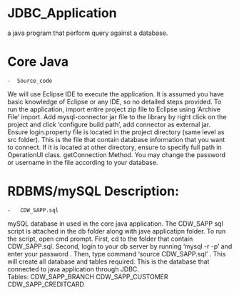 # JDBC_Application
a java program that perform query against a database. 

# Core Java
    -  Source_code 
    
We will use Eclipse IDE to execute the application.
It is assumed you have basic knowledge of Eclipse or any IDE, so no detailed steps provided. 
To run the application, import entire project zip file to Eclipse using ‘Archive File’ import. Add mysql-connector jar file to the library by right click on the project and click ‘configure build path’, add connector as external jar. Ensure login.property file is located in the project directory (same level as src folder). This is the file that contain database information that you want to connect. If it is located at other directory, ensure to specify full path in OperationUI class. getConnection Method.
You may change the password or username in the file according to your database.  

# RDBMS/mySQL Description:  
    -	CDW_SAPP.sql  
mySQL database in used in the core java application. The CDW_SAPP sql script is attached in the db folder along with jave applicatipn folder.  To run the script, open cmd prompt. First, cd to the folder that contain CDW_SAPP.sql. 
Second, login to your db server by running ‘mysql -r <username> -p’ and enter your password . Then, type command ‘source CDW_SAPP.sql’ . This will create all database and tables required. This is the database that connected to java application through JDBC.  
Tables: 
  CDW_SAPP_BRANCH
  CDW_SAPP_CUSTOMER
  CDW_SAPP_CREDITCARD 
